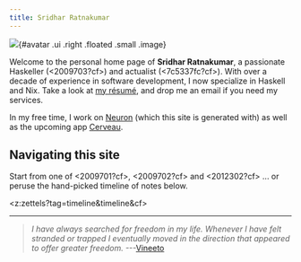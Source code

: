 ```yaml
---
title: Sridhar Ratnakumar
---
```


![](https://srid.keybase.pub/me.jpeg){#avatar .ui .right .floated .small .image}

Welcome to the personal home page of **Sridhar Ratnakumar**, a passionate Haskeller (<2009703?cf>) and actualist (<7c5337fc?cf>). With over a decade of experience in software development, I now specialize in Haskell and Nix.  Take a look at [my résumé]( https://srid.keybase.pub/resume.pdf), and drop me an email if you need my services.

In my free time, I work on [Neuron](https://neuron.zettel.page) (which this site is generated with) as well as the upcoming app [Cerveau](https://www.cerveau.app/).

## Navigating this site

Start from one of <2009701?cf>, <2009702?cf> and <2012302?cf> ... or peruse the hand-picked timeline of notes below.

<z:zettels?tag=timeline&timeline&cf>

---

> *I have always searched for freedom in my life. Whenever I have felt stranded or trapped I eventually moved in the direction that appeared to offer greater freedom.* ---[Vineeto](http://actualfreedom.com.au/actualism/vineeto/vineeto.htm)
